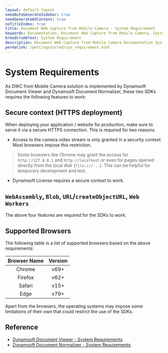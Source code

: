 ```yaml
---
layout: default-layout
needAutoGenerateSidebar: true
needGenerateH3Content: true
noTitleIndex: true
title: Document Web Capture from Mobile Camera - System Requirement
keywords: Documentation, Document Web Capture from Mobile Camera, System Requirement
breadcrumbText: System Requirement
description: Document Web Capture from Mobile Camera Documentation System Requirement
permalink: /gettingstarted/sys_requirement.html
---
```


# System Requirements

As DWC from Mobile Camera solution is implemented by Dynamsoft Document Viewer and Dynamsoft Document Normalizer, these two SDKs requires the following features to work:

## Secure context (HTTPS deployment)

  When deploying your application / website for production, make sure to serve it via a secure HTTPS connection. This is required for two reasons
  
  - Access to the camera video stream is only granted in a security context. Most browsers impose this restriction.
  > Some browsers like Chrome may grant the access for `http://127.0.0.1` and `http://localhost` or even for pages opened directly from the local disk (`file:///...`). This can be helpful for temporary development and test.
  
  - Dynamsoft License requires a secure context to work.

## `WebAssembly`, `Blob`, `URL`/`createObjectURL`, `Web Workers`

  The above four features are required for the SDKs to work.

## Supported Browsers

The following table is a list of supported browsers based on the above requirements:

  | Browser Name |             Version              |
  | :----------: | :------------------------------: |
  |    Chrome    |             v69+                 |
  |   Firefox    |             v62+                 |
  |    Safari    |             v15+                 |
  |     Edge     |             v79+                 |

Apart from the browsers, the operating systems may impose some limitations of their own that could restrict the use of the SDKs.

## Reference

- [Dynamsoft Document Viewer - System Requirements](https://officecn.dynamsoft.com:808/document-viewer/docs/gettingstarted/sys_requirement.html)
- [Dynamsoft Document Normalizer - System Requirements](https://www.dynamsoft.com/document-normalizer/docs/web/programming/javascript/user-guide/index.html#system-requirements)


